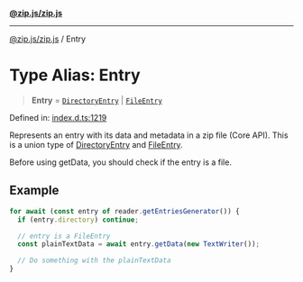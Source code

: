 [**@zip.js/zip.js**](../README.md)

***

[@zip.js/zip.js](../globals.md) / Entry

# Type Alias: Entry

> **Entry** = [`DirectoryEntry`](../interfaces/DirectoryEntry.md) \| [`FileEntry`](../interfaces/FileEntry.md)

Defined in: [index.d.ts:1219](https://github.com/gildas-lormeau/zip.js/blob/a8683b5808f1a1fcac8b2988f79c4fbbc6b3e88f/index.d.ts#L1219)

Represents an entry with its data and metadata in a zip file (Core API).
This is a union type of [DirectoryEntry](../interfaces/DirectoryEntry.md) and [FileEntry](../interfaces/FileEntry.md).

Before using getData, you should check if the entry is a file.

## Example

```ts
for await (const entry of reader.getEntriesGenerator()) {
  if (entry.directory) continue;

  // entry is a FileEntry
  const plainTextData = await entry.getData(new TextWriter());

  // Do something with the plainTextData
}
```
